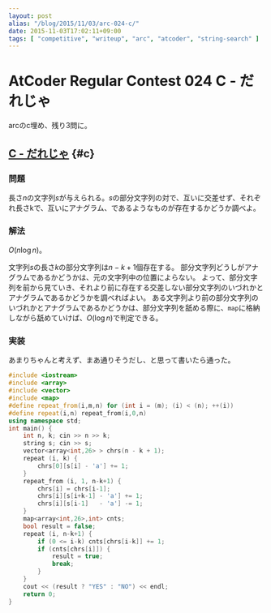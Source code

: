 ```yaml
---
layout: post
alias: "/blog/2015/11/03/arc-024-c/"
date: 2015-11-03T17:02:11+09:00
tags: [ "competitive", "writeup", "arc", "atcoder", "string-search" ]
---
```


# AtCoder Regular Contest 024 C - だれじゃ

arcのc埋め、残り3問に。

<!-- more -->

## [C - だれじゃ](https://beta.atcoder.jp/contests/arc024/tasks/arc024_3) {#c}

### 問題

長さ$n$の文字列$s$が与えられる。$s$の部分文字列の対で、互いに交差せず、それぞれ長さkで、互いにアナグラム、であるようなものが存在するかどうか調べよ。

### 解法

$O(n \log n)$。

文字列$s$の長さ$k$の部分文字列は$n-k+1$個存在する。
部分文字列どうしがアナグラムであるかどうかは、元の文字列中の位置によらない。
よって、部分文字列を前から見ていき、それより前に存在する交差しない部分文字列のいづれかとアナグラムであるかどうかを調べればよい。
ある文字列より前の部分文字列のいづれかとアナグラムであるかどうかは、部分文字列を舐める際に、`map`に格納しながら舐めていけば、$O(\log n)$で判定できる。

### 実装

あまりちゃんと考えず、まあ通りそうだし、と思って書いたら通った。

``` c++
#include <iostream>
#include <array>
#include <vector>
#include <map>
#define repeat_from(i,m,n) for (int i = (m); (i) < (n); ++(i))
#define repeat(i,n) repeat_from(i,0,n)
using namespace std;
int main() {
    int n, k; cin >> n >> k;
    string s; cin >> s;
    vector<array<int,26> > chrs(n - k + 1);
    repeat (i, k) {
        chrs[0][s[i] - 'a'] += 1;
    }
    repeat_from (i, 1, n-k+1) {
        chrs[i] = chrs[i-1];
        chrs[i][s[i+k-1] - 'a'] += 1;
        chrs[i][s[i-1]   - 'a'] -= 1;
    }
    map<array<int,26>,int> cnts;
    bool result = false;
    repeat (i, n-k+1) {
        if (0 <= i-k) cnts[chrs[i-k]] += 1;
        if (cnts[chrs[i]]) {
            result = true;
            break;
        }
    }
    cout << (result ? "YES" : "NO") << endl;
    return 0;
}
```
